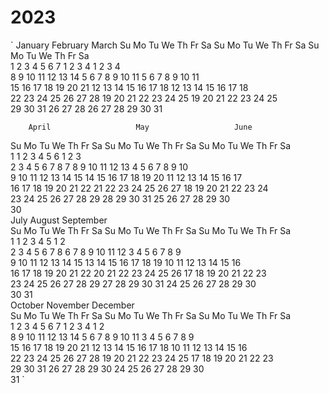 # 2023  
`
       January               February                 March
Su Mo Tu We Th Fr Sa   Su Mo Tu We Th Fr Sa   Su Mo Tu We Th Fr Sa  
 1  2  3  4  5  6  7             1  2  3  4             1  2  3  4  
 8  9 10 11 12 13 14    5  6  7  8  9 10 11    5  6  7  8  9 10 11  
15 16 17 18 19 20 21   12 13 14 15 16 17 18   12 13 14 15 16 17 18  
22 23 24 25 26 27 28   19 20 21 22 23 24 25   19 20 21 22 23 24 25  
29 30 31               26 27 28               26 27 28 29 30 31  

        April                   May                   June  
Su Mo Tu We Th Fr Sa   Su Mo Tu We Th Fr Sa   Su Mo Tu We Th Fr Sa  
                   1       1  2  3  4  5  6                1  2  3  
 2  3  4  5  6  7  8    7  8  9 10 11 12 13    4  5  6  7  8  9 10  
 9 10 11 12 13 14 15   14 15 16 17 18 19 20   11 12 13 14 15 16 17  
16 17 18 19 20 21 22   21 22 23 24 25 26 27   18 19 20 21 22 23 24  
23 24 25 26 27 28 29   28 29 30 31            25 26 27 28 29 30  
30  
        July                  August                September  
Su Mo Tu We Th Fr Sa   Su Mo Tu We Th Fr Sa   Su Mo Tu We Th Fr Sa  
                   1          1  2  3  4  5                   1  2  
 2  3  4  5  6  7  8    6  7  8  9 10 11 12    3  4  5  6  7  8  9  
 9 10 11 12 13 14 15   13 14 15 16 17 18 19   10 11 12 13 14 15 16  
16 17 18 19 20 21 22   20 21 22 23 24 25 26   17 18 19 20 21 22 23  
23 24 25 26 27 28 29   27 28 29 30 31         24 25 26 27 28 29 30  
30 31  
       October               November               December  
Su Mo Tu We Th Fr Sa   Su Mo Tu We Th Fr Sa   Su Mo Tu We Th Fr Sa  
 1  2  3  4  5  6  7             1  2  3  4                   1  2  
 8  9 10 11 12 13 14    5  6  7  8  9 10 11    3  4  5  6  7  8  9  
15 16 17 18 19 20 21   12 13 14 15 16 17 18   10 11 12 13 14 15 16  
22 23 24 25 26 27 28   19 20 21 22 23 24 25   17 18 19 20 21 22 23  
29 30 31               26 27 28 29 30         24 25 26 27 28 29 30  
                                              31  `  
